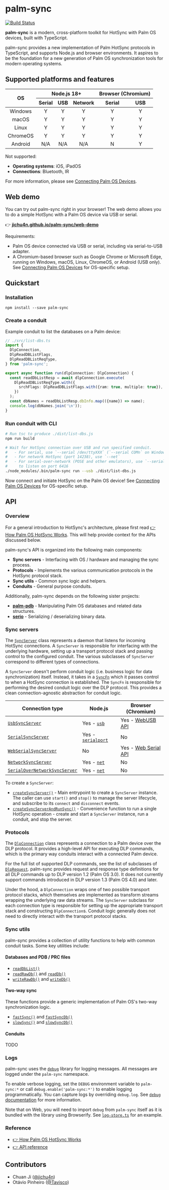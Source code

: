 # palm-sync

<!-- [![NPM Version][npm-version-image]][npm-url] -->

[![Build Status][build-status-image]][github-url]

**palm-sync** is a modern, cross-platform toolkit for HotSync with Palm OS devices, built with TypeScript.

palm-sync provides a new implementation of Palm HotSync protocols in TypeScript, and supports Node.js and browser environments. It aspires to be the foundation for a new generation of Palm OS synchronization tools for modern operating systems.

## Supported platforms and features

<table>
  <thead>
    <tr>
      <th rowspan=2 style="text-align: center">OS</th>
      <th colspan=3 style="text-align: center">Node.js 18+</th>
      <th colspan=2 style="text-align: center">Browser (Chromium)</th>
    </tr>
    <tr>
      <th style="text-align: center">Serial</th>
      <th style="text-align: center">USB</th>
      <th style="text-align: center">Network</th>
      <th style="text-align: center">Serial</th>
      <th style="text-align: center">USB</th>
    </tr>
  </thead>
  <tbody>
    <tr>
      <td style="text-align: center">Windows</td>
      <td style="text-align: center">Y</td>
      <td style="text-align: center">Y</td>
      <td style="text-align: center">Y</td>
      <td style="text-align: center">Y</td>
      <td style="text-align: center">Y</td>
    </tr>
    <tr>
      <td style="text-align: center">macOS</td>
      <td style="text-align: center">Y</td>
      <td style="text-align: center">Y</td>
      <td style="text-align: center">Y</td>
      <td style="text-align: center">Y</td>
      <td style="text-align: center">Y</td>
    </tr>
    <tr>
      <td style="text-align: center">Linux</td>
      <td style="text-align: center">Y</td>
      <td style="text-align: center">Y</td>
      <td style="text-align: center">Y</td>
      <td style="text-align: center">Y</td>
      <td style="text-align: center">Y</td>
    </tr>
    <tr>
      <td style="text-align: center">ChromeOS</td>
      <td style="text-align: center">Y</td>
      <td style="text-align: center">Y</td>
      <td style="text-align: center">Y</td>
      <td style="text-align: center">Y</td>
      <td style="text-align: center">Y</td>
    </tr>
    <tr>
      <td style="text-align: center">Android</td>
      <td style="text-align: center">N/A</td>
      <td style="text-align: center">N/A</td>
      <td style="text-align: center">N/A</td>
      <td style="text-align: center">N</td>
      <td style="text-align: center">Y</td>
    </tr>
  </tbody>
</table>

Not supported:

- **Operating systems**: iOS, iPadOS
- **Connections**: Bluetooth, IR

For more information, please see [Connecting Palm OS Devices](./docs/connecting-palm-os-devices.md).

## Web demo

You can try out palm-sync right in your browser! The web demo allows you to do a simple HotSync with a Palm OS device via USB or serial.

👉 [ **jichu4n.github.io/palm-sync/web-demo** ](https://jichu4n.github.io/palm-sync/web-demo/)

Requirements:

- Palm OS device connected via USB or serial, including via serial-to-USB adapter.
- A Chromium-based browser such as Google Chrome or Microsoft Edge, running on Windows, macOS, Linux, ChromeOS, or Android (USB only). See [Connecting Palm OS Devices](./docs/connecting-palm-os-devices.md) for OS-specific setup.

## Quickstart

### Installation

```
npm install --save palm-sync
```

### Create a conduit

Example conduit to list the databases on a Palm device:

```ts
// ./src/list-dbs.ts
import {
  DlpConnection,
  DlpReadDBListFlags,
  DlpReadDBListReqType,
} from 'palm-sync';

export async function run(dlpConnection: DlpConnection) {
  const readDbListResp = await dlpConnection.execute(
    DlpReadDBListReqType.with({
      srchFlags: DlpReadDBListFlags.with({ram: true, multiple: true}),
    })
  );
  const dbNames = readDbListResp.dbInfo.map(({name}) => name);
  console.log(dbNames.join('\n'));
}
```

### Run conduit with CLI

```bash
# Run tsc to produce ./dist/list-dbs.js
npm run build

# Wait for HotSync connection over USB and run specified conduit.
#   - For serial, use `--serial /dev/ttyXXX` (`--serial COMn` on Windows)
#   - For network HotSync (port 14238), use `--net`
#   - For serial-over-network (POSE and other emulators), use `--serial:net`
#     to listen on port 6416
./node_modules/.bin/palm-sync run --usb ./dist/list-dbs.js
```

Now connect and initiate HotSync on the Palm OS device! See [Connecting Palm OS Devices](./docs/connecting-palm-os-devices.md) for OS-specific setup.

## API

### Overview

For a general introduction to HotSync's architecture, please first read [👉 How Palm OS HotSync Works](https://github.com/jichu4n/palm-sync/blob/master/docs/how-palm-os-hotsync-works.md). This will help provide context for the APIs discussed below.

palm-sync's API is organized into the following main components:

- **Sync servers** - Interfacing with OS / hardware and managing the sync process.
- **Protocols** - Implements the various communication protocols in the HotSync protocol stack.
- **Sync utils** - Common sync logic and helpers.
- **Conduits** - General purpose conduits.

Additionally, palm-sync depends on the following sister projects:

- [**palm-pdb**](https://github.com/jichu4n/palm-pdb) - Manipulating Palm OS databases and related data structures.
- [**serio**](https://github.com/jichu4n/serio) - Serializing / deserializing binary data.

### Sync servers

The [`SyncServer`](https://jichu4n.github.io/palm-sync/docs/classes/SyncServer.html) class represents a daemon that listens for incoming HotSync connections. A `SyncServer` is responsible for interfacing with the underlying hardware, setting up a transport protocol stack and passing control to the configured conduit. The various subclasses of `SyncServer` correspond to different types of connections.

A `SyncServer` doesn't perform conduit logic (i.e. business logic for data synchronization) itself. Instead, it takes in a [`SyncFn`](https://jichu4n.github.io/palm-sync/docs/types/SyncFn.html) which it passes control to when a HotSync connection is established. The `SyncFn` is responsible for performing the desired conduit logic over the DLP protocol. This provides a clean connection-agnostic abstraction for conduit logic.

| Connection type                                                                                                    | Node.js                                                        | Browser (Chromium)                                                                      |
| ------------------------------------------------------------------------------------------------------------------ | -------------------------------------------------------------- | --------------------------------------------------------------------------------------- |
| [`UsbSyncServer`](https://jichu4n.github.io/palm-sync/docs/classes/UsbSyncServer.html)                             | Yes - [`usb`](https://www.npmjs.com/package/usb)               | Yes - [WebUSB API](https://developer.mozilla.org/en-US/docs/Web/API/WebUSB_API)         |
| [`SerialSyncServer`](https://jichu4n.github.io/palm-sync/docs/classes/SerialSyncServer.html)                       | Yes - [`serialport`](https://www.npmjs.com/package/serialport) | No                                                                                      |
| [`WebSerialSyncServer`](https://jichu4n.github.io/palm-sync/docs/classes/WebSerialSyncServer.html)                 | No                                                             | Yes - [Web Serial API](https://developer.mozilla.org/en-US/docs/Web/API/Web_Serial_API) |
| [`NetworkSyncServer`](https://jichu4n.github.io/palm-sync/docs/classes/NetworkSyncServer.html)                     | Yes - [`net`](https://nodejs.org/api/net.html)                 | No                                                                                      |
| [`SerialOverNetworkSyncServer`](https://jichu4n.github.io/palm-sync/docs/classes/SerialOverNetworkSyncServer.html) | Yes - [`net`](https://nodejs.org/api/net.html)                 | No                                                                                      |

To create a `SyncServer`:

- [`createSyncServer()`](https://jichu4n.github.io/palm-sync/docs/functions/createSyncServer.html) - Main entrypoint to create a `SyncServer` instance. The caller can use `start()` and `stop()` to manage the server lifecycle, and subscribe to its `connect` and `disconnect` events.
- [`createSyncServerAndRunSync()`](https://jichu4n.github.io/palm-sync/docs/functions/createSyncServerAndRunSync.html) - Convenience function to run a single HotSync operation - create and start a `SyncServer` instance, run a conduit, and stop the server.

### Protocols

The [`DlpConnection`](https://jichu4n.github.io/palm-sync/docs/classes/DlpConnection.html) class represents a connection to a Palm device over the DLP protocol. It provides a high-level API for executing DLP commands, which is the primary way conduits interact with a connected Palm device.

For the full list of supported DLP commands, see the list of subclasses of [`DlpRequest`](https://jichu4n.github.io/palm-sync/docs/classes/DlpRequest.html). palm-sync provides request and response type definitions for all DLP commands up to DLP version 1.2 (Palm OS 3.0). It does not currently support commands introduced in DLP version 1.3 (Palm OS 4.0) and later.

Under the hood, a `DlpConnection` wraps one of two possible transport protocol stacks, which themselves are implemented as transform streams wrapping the underlying raw data streams. The `SyncServer` subclass for each connection type is responsible for setting up the appropriate transport stack and constructing `DlpConnection`s. Conduit logic generally does not need to directly interact with the transport protocol stacks.

### Sync utils

palm-sync provides a collection of utility functions to help with common conduit tasks. Some key utilities include:

#### Databases and PDB / PRC files

- [`readDbList()`](https://jichu4n.github.io/palm-sync/docs/functions/readDbList.html)
- [`readRawDb()`](https://jichu4n.github.io/palm-sync/docs/functions/readRawDb.html) and [`readDb()`](https://jichu4n.github.io/palm-sync/docs/functions/readDb.html)
- [`writeRawDb()`](https://jichu4n.github.io/palm-sync/docs/functions/writeRawDb.html) and [`writeDb()`](https://jichu4n.github.io/palm-sync/docs/functions/writeDb.html)

#### Two-way sync

These functions provide a generic implementation of Palm OS's two-way synchronization logic.

- [`fastSync()`](https://jichu4n.github.io/palm-sync/docs/functions/fastSync.html) and [`fastSyncDb()`](https://jichu4n.github.io/palm-sync/docs/functions/fastSyncDb.html)
- [`slowSync()`](https://jichu4n.github.io/palm-sync/docs/functions/slowSync.html) and [`slowSyncDb()`](https://jichu4n.github.io/palm-sync/docs/functions/slowSyncDb.html)

#### Conduits

TODO

### Logs

palm-sync uses the [`debug`](https://www.npmjs.com/package/debug) library for logging messages. All messages are logged under the `palm-sync` namespace.

To enable verbose logging, set the `DEBUG` environment variable to `palm-sync:*` or call `debug.enable('palm-sync:*')` to enable logging programmatically. You can capture logs by overriding `debug.log`. See [`debug` documentation](https://www.npmjs.com/package/debug) for more information.

Note that on Web, you will need to import `debug` from `palm-sync` itself as it is bundled with the library using Browserify. See [`log-store.ts`](https://github.com/jichu4n/palm-sync/blob/master/tools/web-demo/src/log-store.ts) for an example.

### Reference

- [👉 How Palm OS HotSync Works](https://github.com/jichu4n/palm-sync/blob/master/docs/how-palm-os-hotsync-works.md)
- [👉 API reference ](https://jichu4n.github.io/palm-sync/docs/)

## Contributors

- Chuan Ji ([@jichu4n](https://github.com/jichu4n))
- Otávio Pinheiro ([@Tavisco](https://github.com/Tavisco))

[npm-url]: https://npmjs.org/package/palm-sync
[npm-version-image]: https://badgen.net/npm/v/palm-sync
[github-url]: https://github.com/jichu4n/palm-sync
[build-status-image]: https://github.com/jichu4n/palm-sync/actions/workflows/build.yaml/badge.svg

